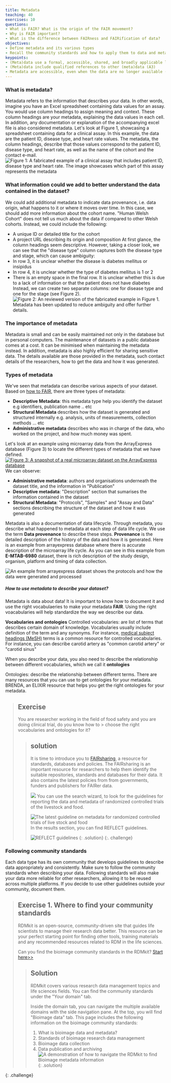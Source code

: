 ```yaml
---
title: Metadata
teaching: 40
exercises: 10
questions:
- What is FAIR? What is the origin of the FAIR movement?
- Why is FAIR important?
- What is the difference between FAIRness and FAIRification of data?
objectives:
- Define metadata and its various types
- Recall the community standards and how to apply them to data and metadata
keypoints:
- (Meta)data use a formal, accessible, shared, and broadly applicable language for knowledge representation (I1)
- (Meta)data include qualified references to other (meta)data (A3)
- Metadata are accessible, even when the data are no longer available (A2)
--- 
```

### What is metadata?
Metadata refers to the information that describes your data.
In other words, imagine you have an Excel spreadsheet containing data values for an assay. You would use column headings to assign meaning and context. These column headings are your metadata, explaining the data values in each cell. In addition, any documentation or explanation of the accompanying excel file is also considered metadata.
Let's look at Figure 1, showcasing a spreadsheet containing data for a clinical assay. In this example, the data are the patient ID, disease type, and heart rate values. The metadata, the column headings, describe that those values correspond to the patient ID, disease type, and heart rate, as well as the name of the cohort and the contact e-mail.
![Figure 1: A fabricated example of a clinical assay that includes patient ID, disease type and heart rate. The image showcases which part of this assay represents the metadata](https://i.imgur.com/ArqBsRG.png)
### What information could we add to better understand the data contained in the dataset?
We could add additional metadata to indicate data provenance, i.e. data origin, what happens to it or where it moves over time.
In this case, we should add more information about the cohort name. "Human Welsh Cohort" does not tell us much about the data if compared to other Welsh cohorts. Instead, we could include the following:
- A unique ID or detailed title for the cohort
- A project URL describing its origin and composition
At first glance, the column headings seem descriptive. However, taking a closer look, we can see that the "disease type" column captures both the disease type and stage, which can cause ambiguity:
- In row 3, it is unclear whether the disease is diabetes mellitus or insipidus
- In row 4, it is unclear whether the type of diabetes mellitus is 1 or 2
- There is an empty space in the final row. It is unclear whether this is due to a lack of information or that the patient does not have diabetes
Instead, we can create two separate columns: one for disease type and one for the stage (see Figure 2).
![Figure 2: An reviewed version of the fabricated example in Figure 1. Metadata has been updated to reduce ambiguity and offer further details.](https://i.imgur.com/hujGaWw.png)
### The importance of metadata
Metadata is small and can be easily maintained not only in the database but in personal computers. The maintenance of datasets in a public database comes at a cost. It can be minimised when maintaining the metadata instead.
In addition, metadata is also highly efficient for sharing sensitive data. The details available are those provided in the metadata, such contact details of the researchers, how to get the data and how it was generated.

### Types of metadata
We've seen that metadata can describe various aspects of your dataset. Based on [how to FAIR](https://howtofair.dk/how-to-fair/metadata/), there are three types of metadata:
- **Descriptive Metadata**: this metadata type help you identify the dataset e.g identifiers, publication name .. etc
- **Structural Metadata** describes how the dataset is generated and structured internally e.g. analysis, units of measurements, collection methods ... etc
- **Administrative metadata** describes who was in charge of the data, who worked on the project, and how much money was spent.

Let's look at an example using microarray data from the ArrayExpress database (Figure 3) to locate the different types of metadata that we have defined.
[![Figure 3: A snapshot of a real microarray dataset on the ArrayExpress database](https://i.imgur.com/igdEmOu.png)](https://www.ebi.ac.uk/biostudies/arrayexpress/studies/E-MTAB-7933)
We can observe:
- **Administrative metadata**: authors and organisations underneath the dataset title, and the information in "Publication"
- **Descriptive metadata**: "Description" section that sumarises the information contained in the dataset
- **Structural Metadata**: "Protocols", "Samples" and "Assay and Data" sections describing the structure of the dataset and how it was generated

Metadata is also a documentation of data lifecycle. Through metadata, you describe what happened to metadata at each step of data life cycle. We use the term **Data provenance** to describe these steps. **Provenance** is the detailed description of the history of the data and how it is generated.
Here is an example from arrayexpress database where there is accurate description of the microarray life cycle.
As you can see in this example from **E-MTAB-6980** dataset, there is rich description of the study design, organism, platform and timing of data collection. 

![An example from arrayexpress dataset shows the protocols and how the data were generated and processed](../fig/img10.PNG)

##### How to use metadata to describe your dataset?
Metadata is data about data! It is important to know how to document it and use the right vocabulaeries to make your metadata **FAIR**. Using the right voacabularies will help standardize the way we describe our data.

**Vocabularies and ontologies**
Controlled vocabularies: are list of terms that describes certain domain of knowledge. Vocabularies usually include definition of the term and any synonyms. For instance, [medical subject headings (MeSH)](https://meshb.nlm.nih.gov/#/fieldSearch) terms is a common resource for controlled vocabularies. 
For instance, you can describe carotid artery as "common carotid artery" or  "carotid sinus"

When you describe your data, you also need to describe the relationship between different vocabularies, which we call it **ontologies**

Ontologies: describe the relationship between different terms. There are many resources that you can use to get ontologies for your metadata. BRENDA, an ELIXIR resource that helps you get the right ontologies for your metadata. 

> ## Exercise
> You are researcher working in the field of food safety and you are doing clinical trial, do you know how to > choose the right vocabularies and ontologies for it?
>> ## solution
>> It is time to introduce you to [FAIRsharing](https://fairsharing.org/), a resource for standards, databases
>> and policies. The FAIRsharing is an important resource for researchers to help them identify the suitable
>> repositories, standards and databases for their data. It also contains the latest policies from from 
>> governments, funders and publishers for FAIRer data.
>> 
>> ![](../fig/img14.jpg)
>> You can use the search wizard, to look for the guidelines for reporting the data and metadata of randomized
>> controlled trials of the livestock and food. 
>> 
>> ![The latest guideline on metadata for randomized controlled trials of live stock and food](../fig/img15.jpg)
>> In the results section, you can find REFLECT guidelines. 
>> 
>> ![REFLECT guidelines](../fig/img16.jpg)
> {: .solution}
{:. challenge}

### Following community standards
Each data type has its own community that develops guidelines to describe data appropriately and consistently. Make sure to follow the community standards when describing your data.
Following standards will also make your data more reliable for other researchers, allowing it to be reused across multiple platforms. If you decide to use other guidelines outside your community, document them. 
 
> ## Exercise 1. Where to find your community standards
> RDMkit is an open-source, community-driven site that guides life scientists to manage their research data better. This resource can be your perfect starting point for finding other tools, training materials and any recommended resources related to RDM in the life sciences.
>
> Can you find the bioimage community standards in the RDMkit?
> [Start here>>](https://rdmkit.elixir-europe.org/)
>
> > ## Solution
> >
> > RDMkit covers various research data management topics and life sciences fields. You can find the community standards under the "Your domain" tab.
> >
> > Inside the domain tab, you can navigate the multiple available domains with the side navigation pane. At the top, you will find "Bioimage data" tab. This page includes the following information on the bioimage community standards:
> > 1. What is bioimage data and metadata?
> > 2. Standards of bioimage research data management
> > 3. Bioimage data collection
> > 4. Data publication and archiving
> > ![A demonstration of how to navigate the RDMkit to find Bioimage metadata information](https://i.imgur.com/kXl80Rm.gif)
> {: .solution}
>
{: .challenge}
